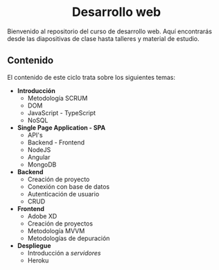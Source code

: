 <div align="center">
  <h1>Desarrollo web</h1>
</div>

Bienvenido al repositorio del curso de desarrollo web. Aquí encontrarás desde las diapositivas de clase hasta talleres y material de estudio.

## Contenido

El contenido de este ciclo trata sobre los siguientes temas:

* __Introducción__
  * Metodología SCRUM
  * DOM
  * JavaScript - TypeScript
  * NoSQL
* __Single Page Application - SPA__
  * API's
  * Backend - Frontend
  * NodeJS
  * Angular
  * MongoDB
* __Backend__
  * Creación de proyecto
  * Conexión con base de datos
  * Autenticación de usuario
  * CRUD
* __Frontend__
  * Adobe XD
  * Creación de proyectos
  * Metodología MVVM
  * Metodologías de depuración
* __Despliegue__
  * Introducción a _servidores_
  * Heroku

